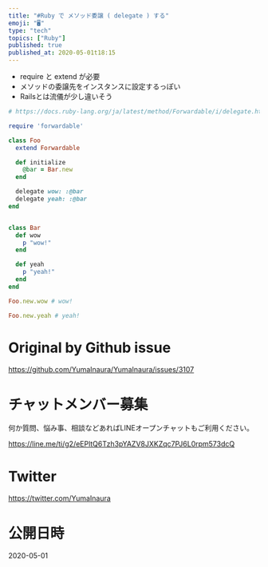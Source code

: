 ```yaml
---
title: "#Ruby で メソッド委譲 ( delegate ) する"
emoji: "🖥"
type: "tech"
topics: ["Ruby"]
published: true
published_at: 2020-05-01t18:15
---
```


- require と extend が必要
- メソッドの委譲先をインスタンスに設定するっぽい 
- Railsとは流儀が少し違いそう

```rb
# https://docs.ruby-lang.org/ja/latest/method/Forwardable/i/delegate.html

require 'forwardable'

class Foo
  extend Forwardable

  def initialize
    @bar = Bar.new
  end

  delegate wow: :@bar
  delegate yeah: :@bar
end


class Bar
  def wow
    p "wow!"
  end

  def yeah
    p "yeah!"
  end
end

Foo.new.wow # wow!

Foo.new.yeah # yeah!
```

# Original by Github issue

https://github.com/YumaInaura/YumaInaura/issues/3107











<!-- Update From Qiita API -->

# チャットメンバー募集


何か質問、悩み事、相談などあればLINEオープンチャットもご利用ください。

https://line.me/ti/g2/eEPltQ6Tzh3pYAZV8JXKZqc7PJ6L0rpm573dcQ





# Twitter


https://twitter.com/YumaInaura


<!-- Update From Qiita API -->



# 公開日時

2020-05-01
